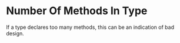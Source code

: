 # Number Of Methods In Type

If a type declares too many methods, this can be an indication of bad design.
